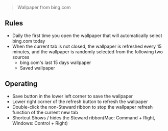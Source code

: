> Wallpaper from bing.com

## Rules
- Daily the first time you open the wallpaper that will automatically select bing.com today
- When the current tab is not closed, the wallpaper is refreshed every 15 minutes, and the wallpaper is randomly selected from the following two sources
    - bing.com's last 15 days wallpaper
    - Saved wallpaper

## Operating
- Save button in the lower left corner to save the wallpaper
- Lower right corner of the refresh button to refresh the wallpaper
- Double-click the non-Steward ribbon to stop the wallpaper refresh function of the current new tab
- Shortcut Shows / hides the Steward ribbon(Mac: Command + Right, Windows: Control + Right) 
